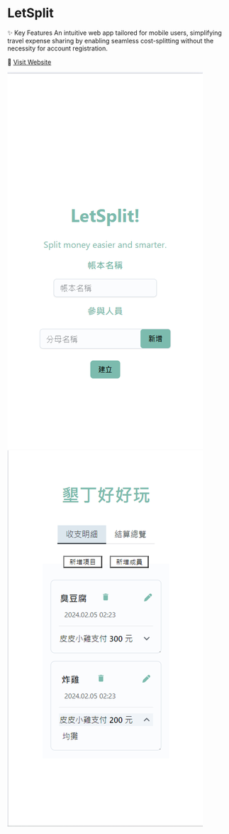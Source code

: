 # LetSplit
✨ Key Features
An intuitive web app tailored for mobile users, simplifying travel expense sharing by enabling seamless cost-splitting without the necessity for account registration.

🚀 [Visit Website](https://letsplit.vercel.app/)

![alt text](image.png)
![alt text](image-1.png)